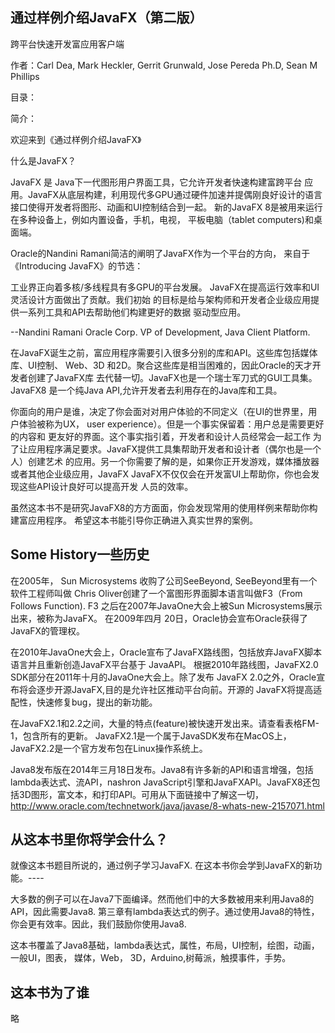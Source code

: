 ## 通过样例介绍JavaFX（第二版）

跨平台快速开发富应用客户端

作者：Carl Dea, Mark Heckler, Gerrit Grunwald, Jose Pereda Ph.D,
Sean M Phillips

目录：

简介：

欢迎来到《通过样例介绍JavaFX》

什么是JavaFX？

JavaFX 是 Java下一代图形用户界面工具，它允许开发者快速构建富跨平台
应用。JavaFX从底层构建，利用现代多GPU通过硬件加速并提偶刚良好设计的语言
接口使得开发者将图形、动画和UI控制结合到一起。
新的JavaFX 8是被用来运行在多种设备上，例如内置设备，手机，电视，
平板电脑（tablet computers)和桌面端。

Oracle的Nandini Ramani简洁的阐明了JavaFX作为一个平台的方向，
来自于《Introducing JavaFX》的节选：

工业界正向着多核/多线程具有多GPU的平台发展。
JavaFX在提高运行效率和UI灵活设计方面做出了贡献。我们初始
的目标是给与架构师和开发者企业级应用提供一系列工具和API去帮助他们构建更好的数据
驱动型应用。

--Nandini Ramani
Oracle Corp.
VP of Development, Java Client Platform.

在JavaFX诞生之前，富应用程序需要引入很多分别的库和API。这些库包括媒体库、UI控制、
Web、3D 和2D。聚合这些库是相当困难的，因此Oracle的天才开发者创建了JavaFX库
去代替一切。JavaFX也是一个瑞士军刀式的GUI工具集。JavaFX8
是一个纯Java API,允许开发者去利用存在的Java库和工具。

你面向的用户是谁，决定了你会面对对用户体验的不同定义（在UI的世界里，用户体验被称为UX，
user experience）。但是一个事实保留着：用户总是需要更好的内容和
更友好的界面。这个事实指引着，开发者和设计人员经常会一起工作
为了让应用程序满足要求。JavaFX提供工具集帮助开发者和设计者（偶尔也是一个人）创建艺术
的应用。另一个你需要了解的是，如果你正开发游戏，媒体播放器或者其他企业级应用，JavaFX
JavaFX不仅仅会在开发富UI上帮助你，你也会发现这些API设计良好可以提高开发
人员的效率。

虽然这本书不是研究JavaFX8的方方面面，你会发现常用的使用样例来帮助你构建富应用程序。
希望这本书能引导你正确进入真实世界的案例。

## Some History一些历史
在2005年， Sun Microsystems 收购了公司SeeBeyond, SeeBeyond里有一个软件工程师叫做
Chris Oliver创建了一个富图形界面脚本语言叫做F3（From Follows Function).
F3 之后在2007年JavaOne大会上被Sun Microsystems展示出来，被称为JavaFX。 在2009年四月
20日，Oracle协会宣布Oracle获得了JavaFX的管理权。

在2010年JavaOne大会上，Oracle宣布了JavaFX路线图，包括放弃JavaFX脚本语言并且重新创造JavaFX平台基于
JavaAPI。 根据2010年路线图，JavaFX2.0 SDK部分在2011年十月的JavaOne大会上。除了发布
JavaFX 2.0之外，Oracle宣布将会逐步开源JavaFX,目的是允许社区推动平台向前。开源的
JavaFX将提高适配性，快速修复bug，提出的新功能。

在JavaFX2.1和2.2之间，大量的特点(feature)被快速开发出来。请查看表格FM-1，包含所有的更新。
JavaFX2.1是一个属于JavaSDK发布在MacOS上， JavaFX2.2是一个官方发布包在Linux操作系统上。

Java8发布版在2014年三月18日发布。Java8有许多新的API和语言增强，包括lambda表达式、流API，nashron 
JavaScript引擎和JavaFXAPI。JavaFX8还包括3D图形，富文本，和打印API。可用从下面链接中了解这一切，
http://www.oracle.com/technetwork/java/javase/8-whats-new-2157071.html

## 从这本书里你将学会什么？
就像这本书题目所说的，通过例子学习JavaFX. 在这本书你会学到JavaFX的新功能。----

大多数的例子可以在Java7下面编译。然而他们中的大多数被用来利用Java8的API，因此需要Java8.
第三章有lambda表达式的例子。通过使用Java8的特性，你会更有效率。因此，我们鼓励你使用Java8.

这本书覆盖了Java8基础，lambda表达式，属性，布局，UI控制，绘图，动画，一般UI，图表，
媒体，Web， 3D，Arduino,树莓派，触摸事件，手势。

## 这本书为了谁

略

## 







